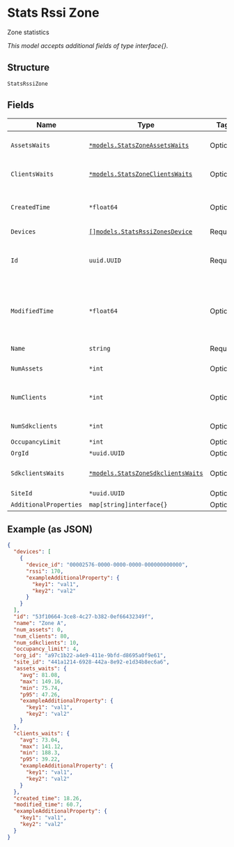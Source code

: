 
# Stats Rssi Zone

Zone statistics

*This model accepts additional fields of type interface{}.*

## Structure

`StatsRssiZone`

## Fields

| Name | Type | Tags | Description |
|  --- | --- | --- | --- |
| `AssetsWaits` | [`*models.StatsZoneAssetsWaits`](../../doc/models/stats-zone-assets-waits.md) | Optional | BLE asset wait time right now |
| `ClientsWaits` | [`*models.StatsZoneClientsWaits`](../../doc/models/stats-zone-clients-waits.md) | Optional | Client wait time right now |
| `CreatedTime` | `*float64` | Optional | When the object has been created, in epoch |
| `Devices` | [`[]models.StatsRssiZonesDevice`](../../doc/models/stats-rssi-zones-device.md) | Required | - |
| `Id` | `uuid.UUID` | Required | Unique ID of the object instance in the Mist Organnization |
| `ModifiedTime` | `*float64` | Optional | When the object has been modified for the last time, in epoch |
| `Name` | `string` | Required | Name of the zone |
| `NumAssets` | `*int` | Optional | Number of assets |
| `NumClients` | `*int` | Optional | Number of wifi clients (unconnected + connected) |
| `NumSdkclients` | `*int` | Optional | Number of sdk clients |
| `OccupancyLimit` | `*int` | Optional | - |
| `OrgId` | `*uuid.UUID` | Optional | - |
| `SdkclientsWaits` | [`*models.StatsZoneSdkclientsWaits`](../../doc/models/stats-zone-sdkclients-waits.md) | Optional | SDK Clients wait time right now |
| `SiteId` | `*uuid.UUID` | Optional | - |
| `AdditionalProperties` | `map[string]interface{}` | Optional | - |

## Example (as JSON)

```json
{
  "devices": [
    {
      "device_id": "00002576-0000-0000-0000-000000000000",
      "rssi": 170,
      "exampleAdditionalProperty": {
        "key1": "val1",
        "key2": "val2"
      }
    }
  ],
  "id": "53f10664-3ce8-4c27-b382-0ef66432349f",
  "name": "Zone A",
  "num_assets": 0,
  "num_clients": 80,
  "num_sdkclients": 10,
  "occupancy_limit": 4,
  "org_id": "a97c1b22-a4e9-411e-9bfd-d8695a0f9e61",
  "site_id": "441a1214-6928-442a-8e92-e1d34b8ec6a6",
  "assets_waits": {
    "avg": 81.08,
    "max": 149.16,
    "min": 75.74,
    "p95": 47.26,
    "exampleAdditionalProperty": {
      "key1": "val1",
      "key2": "val2"
    }
  },
  "clients_waits": {
    "avg": 73.04,
    "max": 141.12,
    "min": 188.3,
    "p95": 39.22,
    "exampleAdditionalProperty": {
      "key1": "val1",
      "key2": "val2"
    }
  },
  "created_time": 18.26,
  "modified_time": 60.7,
  "exampleAdditionalProperty": {
    "key1": "val1",
    "key2": "val2"
  }
}
```

